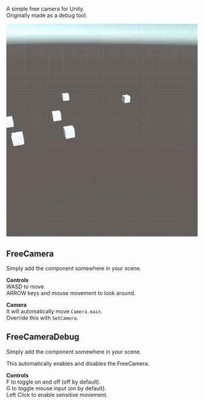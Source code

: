 A simple free camera for Unity.\
Originally made as a debug tool.

![FreeCamera movement](free_camera_movement.gif)

## FreeCamera
Simply add the component somewhere in your scene. 

**Controls**\
WASD to move.\
ARROW keys and mouse movement to look around.

**Camera**\
It will automatically move `Camera.main`.\
Override this with `SetCamera`.

## FreeCameraDebug
Simply add the component somewhere in your scene. 

This automatically enables and disables the FreeCamera.

**Controls**\
F to toggle on and off (off by default).\
G to toggle mouse input (on by default).\
Left Click to enable sensitive movement.